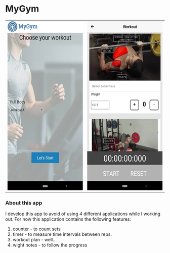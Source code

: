 # MyGym

|||
|--|--|
|<img src="https://github.com/dolby360/MyGym/blob/master/pictures/home_screen.PNG?raw=true" width="280" height="536">|<img src="https://github.com/dolby360/MyGym/blob/master/pictures/workout_plan.PNG?raw=true" width="280" height="536">|

### About this app
I develop this app to avoid of using 4 different applications while I working out.
For now this application contains the following features:
1) counter  - to count sets
2) timer    - to measure time intervals between reps.
3) workout plan - well...
4) wight notes - to follow the progress  